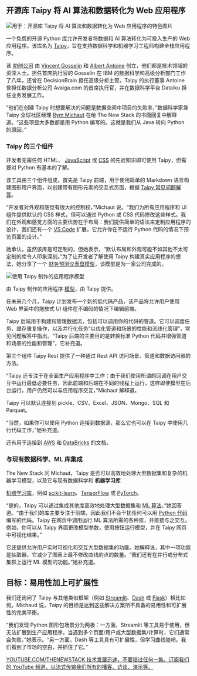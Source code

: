 ## 开源库 Taipy 将 AI 算法和数据转化为 Web 应用程序

![用于：开源库 Taipy 将 AI 算法和数据转化为 Web 应用程序的特色图片](https://cdn.thenewstack.io/media/2024/03/9ed80d32-python-1024x684.jpg)

一个免费的开源 Python 库允许开发者将数据和 AI 算法转化为可投入生产的 Web 应用程序。该库名为 [Taipy](https://github.com/Avaiga/taipy)，旨在支持数据科学和机器学习工程师构建全栈应用程序。

该 [初创公司](https://www.taipy.io/) 由 [Vincent Gosselin](https://www.linkedin.com/in/vincent-gosselin-5011559/?originalSubdomain=fr) 和 [Albert Antoine](https://www.linkedin.com/in/albert-antoine-7a5a673/) 创立，他们都是技术领域的资深人士。担任首席执行官的 Gosselin 在 IBM 的数据科学和高级分析部门工作了八年，还曾在 DecisionBrain 担任高级分析主管。Taipy 的执行董事 Antoine 曾担任数据分析公司 Avaiga.com 的首席执行官，并在数据科学平台 Dataiku 担任业务发展工作。

“他们在创建 Taipy 时想要解决的问题是数据空间中项目的失败率，”数据科学家兼 Taipy 全球社区经理 [Rym Michaut](https://www.linkedin.com/in/rymguerbi/recent-activity/all/) 在给 The New Stack 的书面回复中解释道。“这些项目大多数都是用 Python 编写的。这就是我们从 Java 转向 Python 的原因。”

### Taipy 的三个组件

开发者无需任何 HTML、 [JavaScript](https://thenewstack.io/2024-predictions-by-javascript-frontend-framework-maintainers/) 或 [CSS](https://thenewstack.io/tailwind-css-for-developers-style-without-using-css-code/) 的先验知识即可使用 Taipy，但需要对 Python 有基本的了解。

该工具由三个组件组成，首先是 Taipy 前端，用于使用简单的 Markdown 语言构建图形用户界面，以创建带有图形元素的交互式页面，根据 [Taipy 常见问题解答](https://www.taipy.io/company/faq)。

“开发者对外观和感觉有很大的控制权，”Michaut 说。“我们为所有应用程序和 UI 组件提供默认的 CSS 样式，但可以通过 Python 或 CSS 代码修改这些样式。我们在外观和感觉方面的主要优势在于布局：我们提供简单的语法来定制应用程序的设计，我们还有一个 [VS Code](https://thenewstack.io/how-to-use-vs-code-as-your-python-ide/) 扩展，它允许你在不运行 Python 代码的情况下预览页面的设计。”

她承认，虽然该库是可定制的，但她表示，“默认布局和外观可能不如其他不太可定制的库令人印象深刻。”为了让开发者了解使用 Taipy 构建真实应用程序的想法，她分享了一个 [财务预测仪表盘模型](https://pl-dashboard.taipy.cloud/group_contributions)，该模型是为一家公司完成的。

![使用 Taipy 制作的应用程序模型](https://cdn.thenewstack.io/media/2024/03/382f65c3-taipy-mockup.png)

由 Taipy 制作的应用程序 [模型](https://pl-dashboard.taipy.cloud/group_contributions)，由 Taipy 提供。

在未来几个月，Taipy 计划发布一个新的低代码产品，该产品将允许用户使用 Web 界面中的拖放式 UI 组件在不编码的情况下编辑前端。

Taipy 后端用于构建和管理数据流，包括可以调用你的代码的管道。它可以调度任务、缓存重复操作，以及并行化任务“以优化管道和场景的性能和流线化管理”，常见问题解答中指出。“Taipy 后端的主要目的是转换标准 Python 代码并增强管道和场景的性能和管理”，它补充道。

第三个组件 Taipy Rest 提供了一种通过 Rest API 访问场景、管道和数据访问器的方法。

“Taipy 还专注于在全面生产应用程序中工作：由于我们使用所谓的回调在用户交互中运行最低必要任务，因此前端和后端在不同的线程上运行，这样即使模型在后台运行，用户仍然可以与应用程序交互，”Michaut 解释道。

Taipy 可以默认连接到 pickle、CSV、Excel、JSON、Mongo、SQL 和 Parquet。

“当然，如果你可以使用 Python 连接到数据源，那么它也可以在 Taipy 中使用几行代码工作，”她补充道。

还有用于连接到 [AWS](https://thenewstack.io/bringing-the-aws-serverless-strategy-to-azure/) 和 [DataBricks](https://thenewstack.io/databricks-sees-and-raises-snowflake-with-gen-ai-llmops-more/) 的文档。

### 与现有数据科学、ML 库集成

The New Stack 问 Michaut，Taipy 是否可以高效地处理大型数据集和复杂的机器学习模型，以及它与现有数据科学和
**机器学习库**

[机器学习库](https://thenewstack.io/ai-ml-best-practices-during-a-gold-rush/)，例如 [scikit-learn](https://scikit-learn.org/stable/)、[TensorFlow](https://thenewstack.io/tutorial-deploying-tensorflow-models-with-amazon-sagemaker-serverless-inference/) 或 [PyTorch](https://thenewstack.io/pytorch-takes-ai-ml-back-to-its-research-open-source-roots/)。

“是的，Taipy 可以通过集成其他库高效地处理大型数据集和 [ML 算法](https://thenewstack.io/ml-engineer-teaches-graph-algorithms-with-dungeons-dragons/)。”她回答道。“由于我们的库主要专注于前端，因此我们不会干扰任何可以用 [Python 代码](https://thenewstack.io/what-is-python/) 编写的代码。Taipy 在网页中调用运行 ML 算法所需的各种库，并直接与之交互。例如，你可以从 Taipy 界面更改模型参数，使用按钮运行模型，并在 Taipy 网页中可视化结果。”

它还提供允许用户实时可视化和交互大型数据集的功能。她解释说，其中一项功能是抽取器，它减少了图表上最不修改曲线的点的数量。“我们还有在并行或分布式集群上运行 ML 模型的功能。”她补充道。

## 目标：易用性加上可扩展性

我们还询问了 Taipy 与其他类似框架（例如 [Streamlit](https://streamlit.io/)、[Dash](https://dash.plotly.com/) 或 [Flask](https://flask.palletsprojects.com/en/3.0.x/)）相比如何。Michaud 说，Taipy 的目标是达到这些解决方案所不具备的易用性和可扩展性的完美平衡。

“我们发现 Python 图形包场景分为两极：一方面，Streamlit 等工具易于使用，但无法扩展到生产应用程序。当遇到多个页面/用户或大型数据集/计算时，它们通常会失败。”她表示。“另一方面，Dash 等工具具有可扩展性，但学习曲线陡峭。我们看到了市场的空白，并抓住了它。”

[
YOUTUBE.COM/THENEWSTACK
技术发展迅速，不要错过任何一集。订阅我们的 YouTube 频道，以流式传输我们所有的播客、访谈、演示等。
](https://youtube.com/thenewstack?sub_confirmation=1)